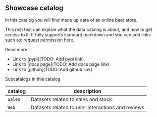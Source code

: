 ## Showcase catalog
In this catalog you will find made up data of an online beer store.

This rich text can explain what the data catalog is about, and how to get access to it. It fully supports
standard markdown and you can add links such as: [request permission here](www.placeholderlink.com).

Read more:
* Link to [pypi](TODO: Add pypi link)
* Link to [docs page](TODO: Add docs page link)
* Link to [github](TODO: Add github link)

Subcatalogs in this catalog

| catalog   | description                                       |
| ------    | ------                                            |
| `Sales`   | Datasets related to sales and stock.              |
| `Web`     | Datasets related to user interactions and reviews |